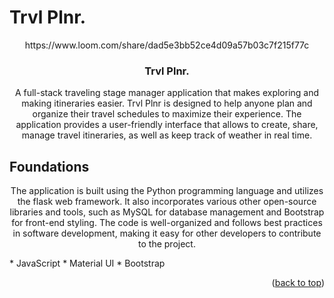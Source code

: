 # Trvl Plnr.
<div align="center">
https://www.loom.com/share/dad5e3bb52ce4d09a57b03c7f215f77c

<h3 align="center">Trvl Plnr.</h3>

  <p align="center">
  A full-stack traveling stage manager application that makes exploring and making itineraries easier. Trvl Plnr is designed to help anyone plan and organize their travel schedules to maximize their experience. The application provides a user-friendly interface that allows to create, share, manage travel itineraries, as well as keep track of weather in real time. 
  </p>
</div>

## Foundations
  <p align="center"> The application is built using the Python programming language and utilizes the flask web framework. It also incorporates various other open-source libraries and tools, such as MySQL for database management and Bootstrap for front-end styling. The code is well-organized and follows best practices in software development, making it easy for other developers to contribute to the project.
    </p>
* JavaScript
* Material UI
* Bootstrap

<p align="right">(<a href="#top">back to top</a>)</p>
